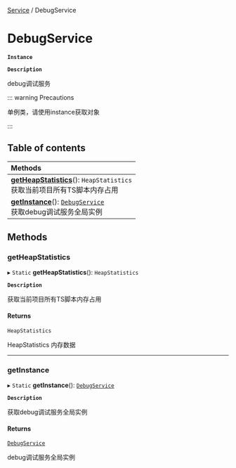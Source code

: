 [Service](../modules/Service.Service.md) / DebugService

# DebugService <Badge type="tip" text="Class" /> 

**`Instance`**

**`Description`**

debug调试服务

::: warning Precautions

单例类，请使用instance获取对象

:::

## Table of contents

| Methods |
| :-----|
| **[getHeapStatistics](Service.DebugService.md#getheapstatistics)**(): `HeapStatistics` <br> 获取当前项目所有TS脚本内存占用|
| **[getInstance](Service.DebugService.md#getinstance)**(): [`DebugService`](Service.DebugService.md) <br> 获取debug调试服务全局实例|

## Methods

### getHeapStatistics  

▸ `Static` **getHeapStatistics**(): `HeapStatistics` <Badge type="tip" text="other" />

**`Description`**

获取当前项目所有TS脚本内存占用


#### Returns

`HeapStatistics`

HeapStatistics 内存数据

___

### getInstance  

▸ `Static` **getInstance**(): [`DebugService`](Service.DebugService.md) <Badge type="tip" text="other" />

**`Description`**

获取debug调试服务全局实例


#### Returns

[`DebugService`](Service.DebugService.md)

debug调试服务全局实例
